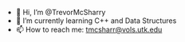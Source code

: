- 👋 Hi, I’m @TrevorMcSharry
- 🌱 I’m currently learning C++ and Data Structures
- 📫 How to reach me: tmcsharr@vols.utk.edu

